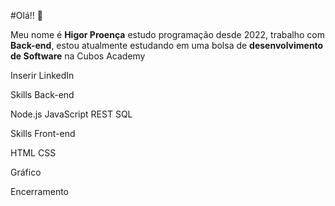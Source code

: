 #Olá!! :bear:

Meu nome é **Higor Proença** estudo programação desde 2022, trabalho com **Back-end**, estou atualmente estudando em uma bolsa de **desenvolvimento de Software** na Cubos Academy

Inserir LinkedIn

Skills Back-end

Node.js  JavaScript  REST  SQL 

Skills Front-end

HTML  CSS 

Gráfico

Encerramento 
